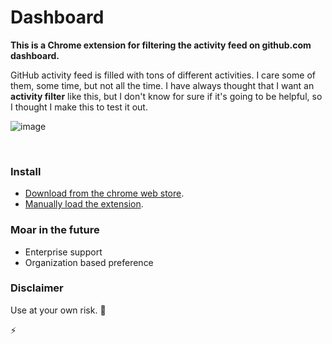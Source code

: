 Dashboard
=========

**This is a Chrome extension for filtering the activity feed on github.com dashboard.**

GitHub activity feed is filled with tons of different activities. I care some of them, some time, but not all the time.
I have always thought that I want an **activity filter** like this, but I don't know for sure if it's going to be helpful, so I thought I make this to test it out.

![image](https://cloud.githubusercontent.com/assets/1153134/3562682/3ebaeff0-09ff-11e4-902b-48647b89d9c1.png)

&nbsp;

### Install

- [Download from the chrome web store](https://chrome.google.com/webstore/detail/pcnaddhmngnnpookfhhamkelhhakimdg).
- [Manually load the extension](https://github.com/muan/github-gmail#the-mu-an-might-steal-all-my-data-so-i-want-to-manually-load-it-way).

### Moar in the future

- Enterprise support
- Organization based preference

### Disclaimer

Use at your own risk. :grimacing:


:zap:
